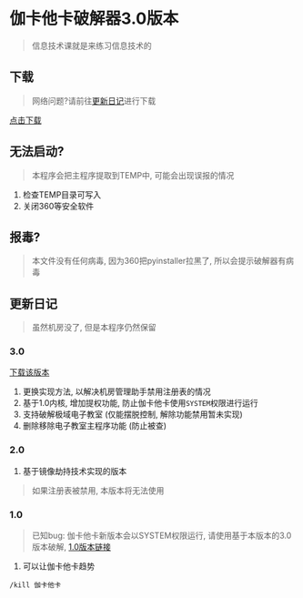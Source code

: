 # 伽卡他卡破解器3.0版本

> 信息技术课就是来练习信息技术的

## 下载

> 网络问题?请前往[更新日记](#更新日记)进行下载

[点击下载](https://github.com/chenmy1903/student3/releases)

## 无法启动?

> 本程序会把主程序提取到TEMP中, 可能会出现误报的情况

1. 检查TEMP目录可写入
2. 关闭360等安全软件

## 报毒?

> 本文件没有任何病毒, 因为360把pyinstaller拉黑了, 所以会提示破解器有病毒

## 更新日记

> 虽然机房没了, 但是本程序仍然保留

### 3.0

[下载该版本](https://gh.api.99988866.xyz/https://github.com/chenmy1903/student3/releases/download/v3/kill_student.exe)

1. 更换实现方法, 以解决机房管理助手禁用注册表的情况
2. 基于1.0内核, 增加提权功能, 防止伽卡他卡使用`SYSTEM`权限进行运行
3. 支持破解极域电子教室 (仅能摆脱控制, 解除功能禁用暂未实现)
4. 删除移除电子教室主程序功能 (防止被查)

### 2.0

1. 基于镜像劫持技术实现的版本

> 如果注册表被禁用, 本版本将无法使用

### 1.0

> 已知bug: 伽卡他卡新版本会以SYSTEM权限运行, 请使用基于本版本的3.0版本破解, [1.0版本链接](https://github.com/chenmy1903/student/blob/master/pj.py)

1. 可以让伽卡他卡趋势

```
/kill 伽卡他卡
```

